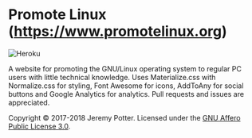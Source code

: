 # Promote Linux (https://www.promotelinux.org)

![Heroku](http://heroku-badge.herokuapp.com/?app=hgx-stockholm-prom-prod&style=flat&svg=1)

A website for promoting the GNU/Linux operating system to regular PC users with little technical knowledge. Uses Materialize.css with Normalize.css for styling, Font Awesome for icons, AddToAny for social buttons and Google Analytics for analytics. Pull requests and issues are appreciated.

Copyright © 2017-2018 Jeremy Potter. Licensed under the [GNU Affero Public License 3.0](https://www.gnu.org/licenses/agpl-3.0.en.html).
